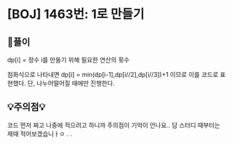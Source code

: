 # [BOJ] 1463번: 1로 만들기

## 📝풀이

dp[i] = 정수 i를 만들기 위해 필요한 연산의 횟수

점화식으로 나타내면 dp[i] = min(dp[i-1],dp[i//2],dp[i//3])+1 이므로 이를 코드로 표현했다. 단, 나누어떨어질 때에만 진행한다.

## 💡주의점💡

코드 먼저 짜고 나중에 적으려고 하니까 주의점이 기억이 안나요.. 담 스터디 때부터는 제때 적어보겠습니ㅏㅇ . .